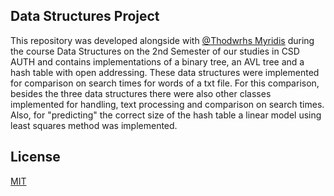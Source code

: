 ## Data Structures Project

This repository was developed alongside with [@Thodwrhs Myridis](https://github.com/tmyridis) during the course Data Structures on the 2nd Semester of our studies in CSD AUTH and contains implementations of a binary tree, an AVL tree and a hash table with open addressing. These data structures were implemented for comparison on search times for words of a txt file. For this comparison, besides the three data structures there were also other classes implemented for handling, text processing and comparison on search times. Also, for "predicting" the correct size of the hash table a linear model using least squares method was implemented.

## License
[MIT](https://choosealicense.com/licenses/mit/)